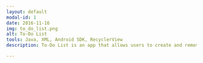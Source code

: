 ```yaml
---
layout: default
modal-id: 1
date: 2016-11-16
img: to_do_list.png
alt: To-Do List
tools: Java, XML, Android SDK, RecyclerView
description: To-Do List is an app that allows users to create and remove to-do lists.  In addition, allow users to add and remove tasks and descriptions for each day.  To-Do List displays correctly in both landscape and portrait orientations. <a href="https://github.com/ECarrasco91/project-1">Click here for Repo</a>

---
```

